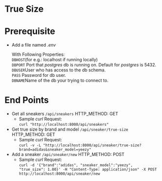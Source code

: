 # True Size

Prerequisite
=============
* Add a file named _.env_

  With Following Properties:  
  ```DBHOST```(for e.g.: localhost if running locally)  
  ```DBPORT``` Port that _postgres_ db is running on. Default for _postgres_ is 5432.  
  ```DBUSER```User who has access to the db schema.  
  ```PASS``` Password for db user.  
  ```DBNAME```Name of the db your trying to connect to.  

End Points
===========

* Get all sneakers ```/api/sneakers``` HTTP_METHOD: GET  
  + Sample _curl_ Request:  
    ```curl "http://localhost:8000/api/sneakers"```
* Get true size by brand and model ```/api/sneaker/true-size``` HTTP_METHOD: GET  
  + Sample _curl_ Request:  
    ```curl -v -L "http://localhost:8000/api/sneaker/true-size?brand=adidas&sneaker_model=yeezy"```
* Add a sneaker ```/api/sneaker/new``` HTTP_METHOD: POST  
  + Sample _curl_ Request:  
    ```curl -d '{"brand":"adidas", "sneaker_model":"yeezy", "true_size": 1.00}' -H "Content-Type: application/json" -X POST http://localhost:8000/api/sneaker/new```


